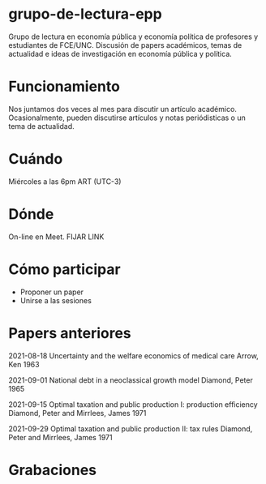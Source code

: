 # grupo-de-lectura-epp
Grupo de lectura en economía pública y economía política de profesores y estudiantes de FCE/UNC. Discusión de papers académicos, temas de actualidad e ideas de investigación en economía pública y política. 

# Funcionamiento
Nos juntamos dos veces al mes para discutir un artículo académico. Ocasionalmente, pueden discutirse artículos y notas periódisticas o un tema de actualidad.  

# Cuándo
Miércoles a las 6pm ART (UTC-3)

# Dónde
On-line en Meet. FIJAR LINK

# Cómo participar
- Proponer un paper
- Unirse a las sesiones

# Papers anteriores

2021-08-18
Uncertainty and the welfare economics of medical care
Arrow, Ken
1963

2021-09-01
National debt in a neoclassical growth model
Diamond, Peter
1965

2021-09-15
Optimal taxation and public production I: production efficiency
Diamond, Peter and Mirrlees, James
1971

2021-09-29
Optimal taxation and public production II: tax rules
Diamond, Peter and Mirrlees, James
1971

# Grabaciones



